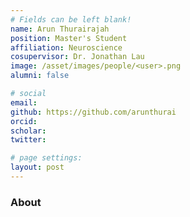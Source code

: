 ```yaml
---
# Fields can be left blank! 
name: Arun Thurairajah
position: Master's Student
affiliation: Neuroscience
cosupervisor: Dr. Jonathan Lau
image: /asset/images/people/<user>.png
alumni: false

# social
email: 
github: https://github.com/arunthurai
orcid: 
scholar: 
twitter: 

# page settings:
layout: post
---
```


### About
